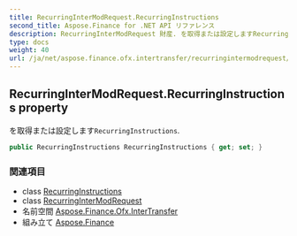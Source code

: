 ```yaml
---
title: RecurringInterModRequest.RecurringInstructions
second_title: Aspose.Finance for .NET API リファレンス
description: RecurringInterModRequest 財産. を取得または設定しますRecurringInstructions.
type: docs
weight: 40
url: /ja/net/aspose.finance.ofx.intertransfer/recurringintermodrequest/recurringinstructions/
---
```

## RecurringInterModRequest.RecurringInstructions property

を取得または設定します`RecurringInstructions`.

```csharp
public RecurringInstructions RecurringInstructions { get; set; }
```

### 関連項目

* class [RecurringInstructions](../../../aspose.finance.ofx/recurringinstructions/)
* class [RecurringInterModRequest](../)
* 名前空間 [Aspose.Finance.Ofx.InterTransfer](../../recurringintermodrequest/)
* 組み立て [Aspose.Finance](../../../)


